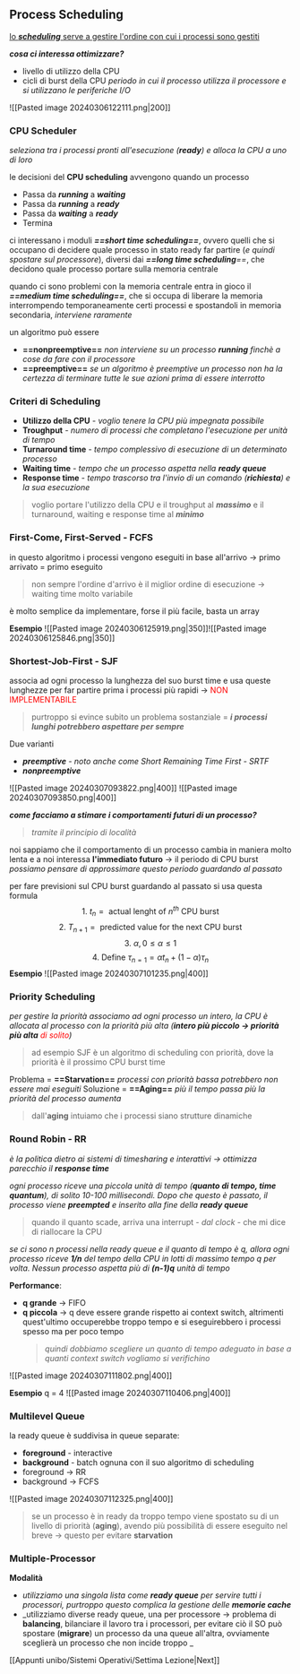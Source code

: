 ## Process Scheduling

<u>lo _**scheduling**_ serve a gestire l'ordine con cui i processi sono gestiti</u>

**_cosa ci interessa ottimizzare?_** 
- livello di utilizzo della CPU
- cicli di burst della CPU
	_periodo in cui il processo utilizza il processore e si utilizzano le periferiche I/O_

![[Pasted image 20240306122111.png|200]]
### CPU Scheduler
_seleziona tra i processi pronti all'esecuzione (**ready**) e alloca la CPU a uno di loro_

le decisioni del **CPU scheduling** avvengono quando un processo
- Passa da _**running**_ a _**waiting**_
- Passa da _**running**_ a _**ready**_
- Passa da _**waiting**_ a _**ready**_
- Termina

ci interessano i moduli _**==short time scheduling==**_, ovvero quelli che si occupano di decidere quale processo in stato ready far partire (_e quindi spostare sul processore_), diversi dai _**==long time scheduling**==_, che decidono quale processo portare sulla memoria centrale

quando ci sono problemi con la memoria centrale entra in gioco il _**==medium time scheduling==**_, che si occupa di liberare la memoria interrompendo temporaneamente certi processi e spostandoli in memoria secondaria, _interviene raramente_

un algoritmo può essere
- **==nonpreemptive==**
	_non interviene su un processo **running**  finchè a cose da fare con il processore_
- **==preemptive==**
	_se un algoritmo è preemptive un processo non ha la certezza di terminare tutte le sue azioni prima di essere interrotto_
### Criteri di Scheduling
- **Utilizzo della CPU** - _voglio tenere la CPU più impegnata possibile_
- **Troughput** - _numero di processi che completano l'esecuzione per unità di tempo_
- **Turnaround time** - _tempo complessivo di esecuzione di un determinato processo_
- **Waiting time** - _tempo che un processo aspetta nella **ready queue**_
- **Response time** - _tempo trascorso tra l'invio di un comando (**richiesta**) e la sua esecuzione_
>voglio portare l'utilizzo della CPU e il troughput al **_massimo_** e il turnaround, waiting e response time al **_minimo_** 
### First-Come, First-Served - FCFS
in questo algoritmo i processi vengono eseguiti in base all'arrivo -> primo arrivato = primo eseguito
>non sempre l'ordine d'arrivo è il miglior ordine di esecuzione -> waiting time molto variabile

è molto semplice da implementare, forse il più facile, basta un array

**Esempio**
![[Pasted image 20240306125919.png|350]]![[Pasted image 20240306125846.png|350]]
### Shortest-Job-First - SJF
associa ad ogni processo la lunghezza del suo burst time e usa queste lunghezze per far partire prima i processi più rapidi -> <font color="#ff0000">NON IMPLEMENTABILE</font>

>purtroppo si evince subito un problema sostanziale = _**i processi lunghi potrebbero aspettare per sempre**_

Due varianti
- _**preemptive**_ - _noto anche come Short Remaining Time First - SRTF_
- _**nonpreemptive**_

![[Pasted image 20240307093822.png|400]]
![[Pasted image 20240307093850.png|400]]

**_come facciamo a stimare i comportamenti futuri di un processo?_**
>	_tramite il principio di località_

noi sappiamo che il comportamento di un processo cambia in maniera molto lenta e a noi interessa **l'immediato futuro** -> il periodo di CPU burst
_possiamo pensare di approssimare questo periodo guardando al passato_

per fare previsioni sul CPU burst guardando al passato si usa questa formula
$$\text{1. }t_{n}=\text{ actual lenght of }n^{th} \text{ CPU burst}$$
$$\text{2. }T_{n+1}= \text{ predicted value for the next CPU burst}$$
$$\text{3. } \alpha, 0\leq \alpha\leq 1$$
$$\text{4. Define }\tau_{n=1}=\alpha t_{n} + (1 - \alpha)\tau_{n}$$
**Esempio**
![[Pasted image 20240307101235.png|400]]
### Priority Scheduling
_per gestire la priorità associamo ad ogni processo un intero, la CPU è allocata al processo con la priorità più alta (**intero più piccolo -> priorità più alta** <font color="#ff0000">di solito</font>)_

>ad esempio SJF è un algoritmo di scheduling con priorità, dove la priorità è il prossimo CPU burst time

Problema = **==Starvation==**
	_processi con priorità bassa potrebbero non essere mai eseguiti_
Soluzione = **==Aging==**
	_più il tempo passa più la priorità del processo aumenta_
>dall'**aging** intuiamo che i processi siano strutture dinamiche
### Round Robin - RR
_è la politica dietro ai sistemi di timesharing e interattivi -> ottimizza parecchio il **response time**_

_ogni processo riceve una piccola unità di tempo (**quanto di tempo, time quantum**), di solito 10-100 millisecondi. Dopo che questo è passato, il processo viene **preempted** e inserito alla fine della **ready queue**_

>quando il quanto scade, arriva una interrupt - _dal clock_ - che mi dice di riallocare la CPU

_se ci sono n processi nella ready queue e il quanto di tempo è q, allora ogni processo riceve **1/n** del tempo della CPU in lotti di massimo tempo q per volta. Nessun processo aspetta più di **(n-1)q** unità di tempo_

**Performance**:
- **q grande** -> FIFO
- **q piccola** -> q deve essere grande rispetto ai context switch, altrimenti quest'ultimo occuperebbe troppo tempo e si eseguirebbero i processi spesso ma per poco tempo
	>_quindi dobbiamo scegliere un quanto di tempo adeguato in base a quanti context switch vogliamo si verifichino_

![[Pasted image 20240307111802.png|400]]

**Esempio**
q = 4
![[Pasted image 20240307110406.png|400]]
### Multilevel Queue
la ready queue è suddivisa in queue separate:
- **foreground** - interactive
- **background** - batch
ognuna con il suo algoritmo di scheduling
- foreground -> RR
- background -> FCFS

![[Pasted image 20240307112325.png|400]]
>se un processo è in ready da troppo tempo viene spostato su di un livello di priorità (**aging**), avendo più possibilità di essere eseguito nel breve -> questo per evitare **starvation**
### Multiple-Processor
**Modalità**
- _utilizziamo una singola lista come **ready queue** per servire tutti i processori, purtroppo questo complica la gestione delle **memorie cache**_
- _utilizziamo diverse ready queue, una per processore -> problema di **balancing**, bilanciare il lavoro tra i processori, per evitare ciò il SO può spostare (**migrare**) un processo da una queue all'altra, ovviamente sceglierà un processo che non incide troppo _

[[Appunti unibo/Sistemi Operativi/Settima Lezione|Next]]

